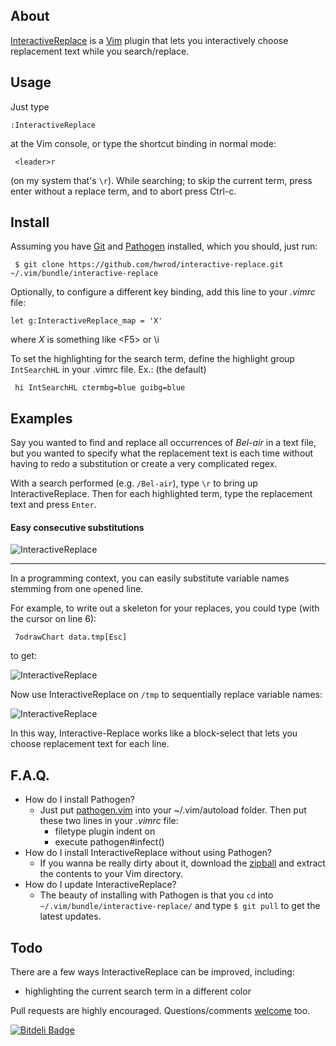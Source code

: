 ## About
[InteractiveReplace] is a [Vim] plugin that lets you interactively choose replacement text while you search/replace.

## Usage
Just type

    :InteractiveReplace

at the Vim console, or type the shortcut binding in normal mode:

     <leader>r

(on my system that's `\r`). While searching; to skip the current term, press enter without a replace term, and to abort press Ctrl-c.

## Install
Assuming you have [Git] and [Pathogen] installed, which you should, just run:

     $ git clone https://github.com/hwrod/interactive-replace.git ~/.vim/bundle/interactive-replace

Optionally, to configure a different key binding, add this line to your *.vimrc* file:

    let g:InteractiveReplace_map = 'X'

where *X* is something like &lt;F5&gt; or \i

To set the highlighting for the search term, define the highlight group
`IntSearchHL` in your .vimrc file. Ex.: (the default)

     hi IntSearchHL ctermbg=blue guibg=blue

## Examples

Say you wanted to find and replace all occurrences of *Bel-air* in a text file, but you wanted to specify what the replacement text is each time without having to redo a substitution or create a very complicated regex.

With a search performed (e.g. `/Bel-air`), type `\r` to bring up InteractiveReplace. Then for each highlighted term, type the replacement text and press `Enter`.

#### Easy consecutive substitutions
![InteractiveReplace](http://www.planetharold.com/projects/interactive-replace/interactive-replace-1.png)

----------------

In a programming context, you can easily substitute variable names stemming from one `o`pened line.

For example, to write out a skeleton for your replaces, you could type (with the cursor on line 6):

     7odrawChart data.tmp[Esc]

to get:

![InteractiveReplace](http://www.planetharold.com/projects/interactive-replace/interactive-replace-2.png)

Now use InteractiveReplace on `/tmp` to sequentially replace variable names:

![InteractiveReplace](http://www.planetharold.com/projects/interactive-replace/interactive-replace-3.png)

In this way, Interactive-Replace works like a block-select that lets you choose replacement text for each line.
## F.A.Q.
* How do I install Pathogen?
     * Just put [pathogen.vim] into your ~/.vim/autoload folder. Then put these two lines in your *.vimrc* file: 
        * filetype plugin indent on
        * execute pathogen#infect()
* How do I install InteractiveReplace without using Pathogen?
     * If you wanna be really dirty about it, download the [zipball] and extract the contents to your Vim directory.
* How do I update InteractiveReplace?
    * The beauty of installing with Pathogen is that you `cd` into `~/.vim/bundle/interactive-replace/` and type `$ git pull` to get the latest updates.

## Todo

There are a few ways InteractiveReplace can be improved, including:

* highlighting the current search term in a different color

Pull requests are highly encouraged. Questions/comments [welcome] too.

[InteractiveReplace]:http://github.com/hwrod/interactive-replace/
[zipball]:https://github.com/hwrod/interactive-replace/zipball/master
[Pathogen]:http://github.com/tpope/vim-pathogen/
[pathogen.vim]:https://raw.github.com/tpope/vim-pathogen/master/autoload/pathogen.vim
[Vim]:http://www.vim.org
[Git]:http://git-scm.com
[welcome]:mailto:harold@planetharold.com


[![Bitdeli Badge](https://d2weczhvl823v0.cloudfront.net/hwrod/interactive-replace/trend.png)](https://bitdeli.com/free "Bitdeli Badge")

